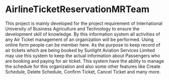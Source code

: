 # AirlineTicketReservationMRTeam
This project is mainly developed for the project requirement of International University of Business Agriculture and Technology 
to ensure the development skill of knowledge. By this information system all activities of any Air Ticket management 
of an organization will be performed. Using online form people can be member here. As the purpose to keep record of air
tickets which are being booked by Sunlight Aviation Services Limited may use this system to keep the actual information
about Passengers who are booking and paying for air ticket. This system have the ability to manage the schedule for this 
organization and also some other features like Create Schedule, Delete Schedule, Confirm Ticket, Cancel Ticket and many more.
